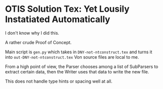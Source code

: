 # OTIS Solution Tex: Yet Lousily Instatiated Automatically

I don't know why I did this.

A rather crude Proof of Concept.

Main script is `gen.py` which takes in `DNY-not-ntconstruct.tex` and turns it into `out-DNY-not-ntconstruct.tex`
Von source files are local to me.

From a high point of view, the Parser chooses among a list of SubParsers to extract certain data,
then the Writer uses that data to write the new file.

This does not handle type hints or spacing well at all.
